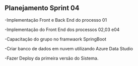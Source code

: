 ## Planejamento Sprint 04 
-Implementação Front e Back End do processo 01

-Implementação do Front End dos processos 02,03 e04

-Capacitação do grupo no framwaork SpringBoot

-Criar banco de dados em nuvem utilizando Azure Data Studio 

-Fazer Deploy da primeira versão do Sistema. 
